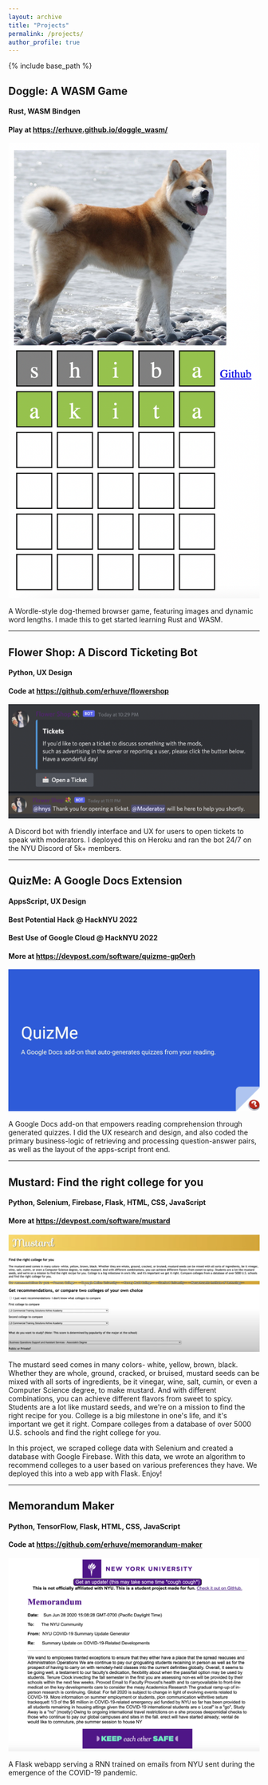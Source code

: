 ```yaml
---
layout: archive
title: "Projects"
permalink: /projects/
author_profile: true
---
```


{% include base_path %}

## Doggle: A WASM Game

#### Rust, WASM Bindgen

#### Play at <a href="https://erhuve.github.io/doggle_wasm/">https://erhuve.github.io/doggle_wasm/</a>

![Screenshot of Doggle](image.png)

A Wordle-style dog-themed browser game, featuring images and dynamic word lengths. I made this to get started learning Rust and WASM.

---

## Flower Shop: A Discord Ticketing Bot

#### Python, UX Design

#### Code at <a href="https://github.com/erhuve/flowershop">https://github.com/erhuve/flowershop</a>

![Screenshot of Flower Shop](image-1.png)

A Discord bot with friendly interface and UX for users to open tickets to speak with moderators. I deployed this on Heroku and ran the bot 24/7 on the NYU Discord of 5k+ members.

---

## QuizMe: A Google Docs Extension

#### AppsScript, UX Design

#### Best Potential Hack @ HackNYU 2022

#### Best Use of Google Cloud @ HackNYU 2022

#### More at <a href="https://devpost.com/software/quizme-gp0erh">https://devpost.com/software/quizme-gp0erh</a>

![Hero Image for QuizMe](image-2.png)

A Google Docs add-on that empowers reading comprehension through generated quizzes. I did the UX research and design, and also coded the primary business-logic of retrieving and processing question-answer pairs, as well as the layout of the apps-script front end.

---

## Mustard: Find the right college for you

#### Python, Selenium, Firebase, Flask, HTML, CSS, JavaScript

#### More at <a href="https://devpost.com/software/mustard">https://devpost.com/software/mustard</a>

![Screenshot of Mustard](image-3.png)

The mustard seed comes in many colors- white, yellow, brown, black. Whether they are whole, ground, cracked, or bruised, mustard seeds can be mixed with all sorts of ingredients, be it vinegar, wine, salt, cumin, or even a Computer Science degree, to make mustard. And with different combinations, you can achieve different flavors from sweet to spicy. Students are a lot like mustard seeds, and we're on a mission to find the right recipe for you. College is a big milestone in one's life, and it's important we get it right. Compare colleges from a database of over 5000 U.S. schools and find the right college for you.

In this project, we scraped college data with Selenium and created a database with Google Firebase. With this data, we wrote an algorithm to recommend colleges to a user based on various preferences they have. We deployed this into a web app with Flask. Enjoy!

---

## Memorandum Maker

#### Python, TensorFlow, Flask, HTML, CSS, JavaScript

#### Code at <a href="https://github.com/erhuve/memorandum-maker">https://github.com/erhuve/memorandum-maker</a>

![Screenshot of Memorandum Maker](image-4.png)

A Flask webapp serving a RNN trained on emails from NYU sent during the emergence of the COVID-19 pandemic.
